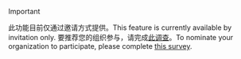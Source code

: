 > [!IMPORTANT]
> <span data-ttu-id="a1362-101">此功能目前仅通过邀请方式提供。</span><span class="sxs-lookup"><span data-stu-id="a1362-101">This feature is currently available by invitation only.</span></span> <span data-ttu-id="a1362-102">要推荐您的组织参与，请完成[此调查](https://aka.ms/ax2012upgrade)。</span><span class="sxs-lookup"><span data-stu-id="a1362-102">To nominate your organization to participate, please complete [this survey](https://aka.ms/ax2012upgrade).</span></span> 
